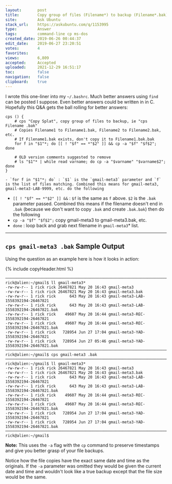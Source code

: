 ```yaml
---
layout:       post
title:        Copy group of files (Filename*) to backup (Filename*.bak)
site:         Ask Ubuntu
stack_url:    https://askubuntu.com/q/1153995
type:         Answer
tags:         command-line cp ms-dos
created_date: 2019-06-26 00:44:37
edit_date:    2019-06-27 23:20:51
votes:        4
favorites:    
views:        6,809
accepted:     Accepted
uploaded:     2021-12-29 16:51:17
toc:          false
navigation:   false
clipboard:    true
---
```


I wrote this one-liner into my `~/.bashrc`. Much better answers using `find` can be posted I suppose. Even better answers could be written in in C. Hopefully this Q&A gets the ball rolling for better answers:

<!-- Language-all: lang-bash -->

``` 
cps () {
    # cps "Copy Splat", copy group of files to backup, ie "cps Filename .bak"
    # Copies Filename1 to Filename1.bak, Filename2 to Filename2.bak, etc.
    # If Filename1.bak exists, don't copy it to Filename1.bak.bak
    for f in "$1"*; do [[ ! "$f" == *"$2" ]] && cp -a "$f" "$f$2"; done

```

``` 
    # OLD version comments suggested to remove 
    # ls "$1"* | while read varname; do cp -a "$varname" "$varname$2"; done
}

- `for f in "$1"*; do` : `$1` is the `gmail-meta3` parameter and `f` is the list of files matching. Combined this means for gmail-meta3, gmail-meta3-LAB-9999, etc. do the following
```

- `[[ ! "$f" == *"$2" ]] &&` : `$f` is the same as `f` above. `$2` is the `.bak` parameter passed. Combined this means if the filename doesn't end in `.bak` (because we don't want to copy `.bak` and create `.bak.bak`) then do the following
- `cp -a "$f" "$f$2";` copy gmail-meta3 to gmail-meta3.bak, etc.
- `done` : loop back and grab next filename in `gmail-meta3`* list.


----------

## `cps gmail-meta3 .bak` Sample Output

Using the question as an example here is how it looks in action:

{% include copyHeader.html %}
``` 
───────────────────────────────────────────────────────────────────────────────────────────
rick@alien:~/gmail$ ll gmail-meta3*
-rw-rw-r-- 1 rick rick 26467821 May 20 16:43 gmail-meta3
-rw-rw-r-- 1 rick rick 26467821 May 20 16:43 gmail-meta3.bak
-rw-rw-r-- 1 rick rick      643 May 20 16:43 gmail-meta3-LAB-1558392194-26467821
-rw-rw-r-- 1 rick rick      643 May 20 16:43 gmail-meta3-LAB-1558392194-26467821.bak
-rw-rw-r-- 1 rick rick    49607 May 20 16:44 gmail-meta3-REC-1558392194-26467821
-rw-rw-r-- 1 rick rick    49607 May 20 16:44 gmail-meta3-REC-1558392194-26467821.bak
-rw-rw-r-- 1 rick rick   728954 Jun 27 17:04 gmail-meta3-YAD-1558392194-26467821
-rw-rw-r-- 1 rick rick   728954 Jun 27 05:46 gmail-meta3-YAD-1558392194-26467821.bak
───────────────────────────────────────────────────────────────────────────────────────────
rick@alien:~/gmail$ cps gmail-meta3 .bak
───────────────────────────────────────────────────────────────────────────────────────────
rick@alien:~/gmail$ ll gmail-meta3*
-rw-rw-r-- 1 rick rick 26467821 May 20 16:43 gmail-meta3
-rw-rw-r-- 1 rick rick 26467821 May 20 16:43 gmail-meta3.bak
-rw-rw-r-- 1 rick rick      643 May 20 16:43 gmail-meta3-LAB-1558392194-26467821
-rw-rw-r-- 1 rick rick      643 May 20 16:43 gmail-meta3-LAB-1558392194-26467821.bak
-rw-rw-r-- 1 rick rick    49607 May 20 16:44 gmail-meta3-REC-1558392194-26467821
-rw-rw-r-- 1 rick rick    49607 May 20 16:44 gmail-meta3-REC-1558392194-26467821.bak
-rw-rw-r-- 1 rick rick   728954 Jun 27 17:04 gmail-meta3-YAD-1558392194-26467821
-rw-rw-r-- 1 rick rick   728954 Jun 27 17:04 gmail-meta3-YAD-1558392194-26467821.bak
───────────────────────────────────────────────────────────────────────────────────────────
rick@alien:~/gmail$ 

```

**Note:** This uses the `-a` flag with the `cp` command to preserve timestamps and give you better grasp of your file backups.

Notice how the file copies have the exact same date and time as the originals. If the `-a` parameter was omitted they would be given the current date and time and wouldn't look like a true backup except that the file size would be the same.

